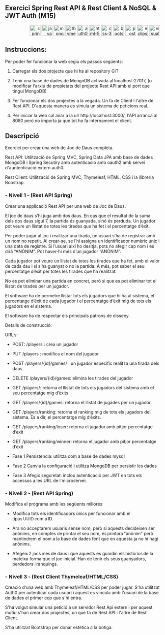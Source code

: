 ## Exercici Spring Rest API & Rest Client & NoSQL & JWT Auth (M15)

<p align="right">
  <img src="https://github.com/GerardPuigl/TechnologyStackIcons/blob/main/Logos/spring-long.svg" title="spring-long" alt="spring-long" height="35px"/>
  <img src="https://github.com/GerardPuigl/TechnologyStackIcons/blob/main/Logos/java.svg"  alt="java" height="35px"/>
  <img src="https://github.com/GerardPuigl/TechnologyStackIcons/blob/main/Logos/mongodb.svg" alt="mongodb" title="mongodb" height="35px">
  <img src="https://github.com/GerardPuigl/TechnologyStackIcons/blob/main/Logos/thymeleaf.png" alt="thymeleaf" height="35px"/>
  <img src="https://github.com/GerardPuigl/TechnologyStackIcons/blob/main/Logos/auth0-long.svg" title="auth0" alt="auth0" height="35px"/>
  <img src="https://github.com/GerardPuigl/TechnologyStackIcons/blob/main/Logos/html-5.svg" title="html-5" alt="html-5" height="35px"/>
  <img src="https://github.com/GerardPuigl/TechnologyStackIcons/blob/main/Logos/css-3.svg" title="css-3" alt="css-3" height="35px"/>
  <img src="https://github.com/GerardPuigl/TechnologyStackIcons/blob/main/Logos/bootstrap.svg" title="bootstrap" alt="bootstrap" height="35px"/>
  <img src="https://github.com/GerardPuigl/TechnologyStackIcons/blob/main/Logos/postman.svg" title="postman" alt="postman" height="35px"/>
  <img src="https://github.com/GerardPuigl/TechnologyStackIcons/blob/main/Logos/eclipse.svg" title="eclipse" alt="eclipse" height="35px"/>
  <img src="https://github.com/GerardPuigl/TechnologyStackIcons/blob/main/Logos/visual-studio-code.svg" title="visual-studio-code" alt="visual-studio-code" height="35px"/>
</p>

## Instruccions:

Per poder fer funcionar la web segiu els passos següents:

1) Carregar els dos projecte que hi ha al repository GIT

2) Tenir una base de dades de MongoDB activada al localhost:27017, (o modificar l'arxiu de propietats del projecte Rest API amb el port que tingui MongoDB)

3) Fer funcionar els dos projectes a la vegada. Un fa de Client i l'altre de Rest API. D'aquesta manera es simula un sistema de peticions real. 

4) Per iniciar la web cal anar a la url http://localhost:3000/, l'API arranca al 8080 però no importa ja que tot ho fa internament el client.

## Descripció

Exercici per crear una web de Joc de Daus completa.

Rest API: Utilització de Spring MVC, Spring Data JPA amb base de dades MongoDB i Spring Secutiry amb autenticació amb oauth2 amb servei d'auntenticació extern auth0.

Rest Client: Utilització de Spring MVC, Thymeleaf, HTML, CSS i la llibreria Boostrap.

### - Nivell 1 - (Rest API Spring)

Crear una applicació Rest API per una web de Joc de Daus.

El joc de daus s’hi juga amb dos daus. En cas que el resultat de la suma dels dos daus sigui 7, la partida és guanyada, sinó és perduda. Un jugador pot veure un llistat de totes les tirades que ha fet i el percentatge d’èxit.  

Per poder jugar al joc i realitzar una tirada, un usuari s’ha de registrar amb un nom no repetit. Al crear-se, se l’hi assigna un identificador numèric únic i una data de registre. Si l’usuari així ho desitja, pots no afegir cap nom i es dirà “ANÒNIM”. Pot haver-hi més d’un jugador “ANÒNIM”.  

Cada jugador pot veure un llistat de totes les tirades que ha fet, amb el valor de cada dau i si s’ha guanyat o no la partida. A més, pot saber el seu percentatge d’èxit per totes les tirades que ha realitzat.   

No es pot eliminar una partida en concret, però si que es pot eliminar tot el llistat de tirades per un jugador.  

El software ha de permetre llistar tots els jugadors que hi ha al sistema, el percentatge d’èxit de cada jugador i el percentatge d’èxit mig de tots els jugadors en el sistema.  

El software ha de respectar els principals patrons de disseny.  

Detalls de construcció: 

URL’s: 
- POST: /players : crea un jugador 
- PUT /players : modifica el nom del jugador 
- POST /players/{id}/games/ : un jugador específic realitza una tirada dels daus.  
- DELETE /players/{id}/games: elimina les tirades del jugador 
- GET /players/: retorna el llistat de tots els jugadors del sistema amb el seu percentatge mig d’èxits   
- GET /players/{id}/games: retorna el llistat de jugades per un jugador.  
- GET /players/ranking: retorna el ranking mig de tots els jugadors del sistema. És a dir, el percentatge mig d’èxits. 
- GET /players/ranking/loser: retorna el jugador amb pitjor percentatge d’èxit 
- GET /players/ranking/winner: retorna el jugador amb pitjor percentatge d’èxit 

- Fase 1 Persistència: utilitza com a base de dades mysql 
- Fase 2 Canvia la configuració i utilitza MongoDB per persistir les dades 
- Fase 3 Afegix seguretat: inclou autenticació per JWT en tots els accessos a les URL de l'microservei. 

### - Nivell 2 - (Rest API Spring)

Modifica el programa amb les següents millores: 

- Modifica tots els identificadors únics per funcionar amb el tipus UUID com a ID. 

- Ara no acceptarem usuaris sense nom, però si aquests decideixen ser anònims, en comptes de printar el seu nom, és printara "anònim" però mantindrem el nom a la base de dades fent que en aquesta ja no hi hagi anònims. 

- Afegeix 2 jocs més de daus i que aquests es guardin els històrics de la mateixa forma que el joc inicial. Han de tenir els seus guanyadors, perdedors i rànquings. 

### - Nivell 3 - (Rest Client Thymeleaf/HTML/CSS)

Creació d'una web amb Thymeleaf/HTML/CSS per poder jugar. S'ha utilitzat Auth0 per autenticar cada usuari i aquest es vincula amb l'usuari de la base de dades el primer cop que s'hi entra.

S'ha volgut simular una petició a un servidor Rest Api extern i per aquest motiu s'han crear dos projectes, un que fa de Rest API i l'altre de Rest Client.

S'ha utilitzat Bootstrap per donar estètica a la botiga.
